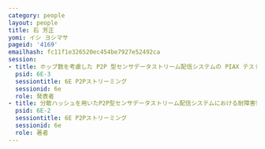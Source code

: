 ```yaml
---
category: people
layout: people
title: 石 芳正
yomi: イシ ヨシマサ
pageid: '4169'
emailhash: fc11f1e326520ec454be7927e52492ca
session:
- title: ホップ数を考慮した P2P 型センサデータストリーム配信システムの PIAX テストベッドを用いた評価
  psid: 6E-3
  sessiontitle: 6E P2Pストリーミング
  sessionid: 6e
  role: 発表者
- title: 分散ハッシュを用いたP2P型センサデータストリーム配信システムにおける耐障害性向上法の評価
  psid: 6E-2
  sessiontitle: 6E P2Pストリーミング
  sessionid: 6e
  role: 著者
---
```

